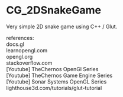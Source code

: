 # CG_2DSnakeGame

Very simple 2D snake game using C++ / Glut. 

references:  
docs.gl  
learnopengl.com  
opengl.org  
stackoverflow.com  
[Youtube] TheChernos OpenGl Series  
[Youtube] TheChernos Game Engine Series  
[Youtube] Sonar Systems OpenGL Series  
lighthouse3d.com/tutorials/glut-tutorial  

